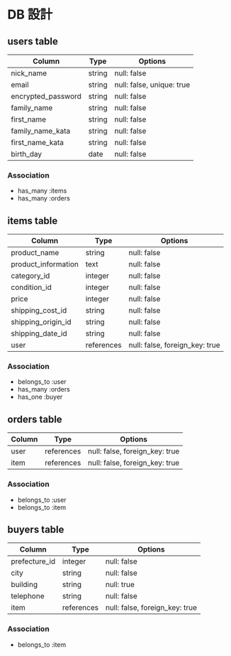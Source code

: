 # DB 設計

## users table

| Column             | Type                | Options                   |
|--------------------|---------------------|---------------------------|
| nick_name          | string              | null: false               |
| email              | string              | null: false, unique: true |
| encrypted_password | string              | null: false               |
| family_name        | string              | null: false               |
| first_name         | string              | null: false               |
| family_name_kata   | string              | null: false               |
| first_name_kata    | string              | null: false               |
| birth_day︎          | date                | null: false               |

### Association

* has_many :items
* has_many :orders

## items table

| Column                              | Type       | Options                        |
|-------------------------------------|------------|--------------------------------|
| product_name                        | string     | null: false                    |
| product_information                 | text       | null: false                    |
| category︎_id                         | integer    | null: false                    |
| condition︎_id                        | integer    | null: false                    |
| price                               | integer    | null: false                    |
| shipping_cost︎_id                    | string     | null: false                    |
| shipping_origin︎_id                  | string     | null: false                    |
| shipping_date︎_id                    | string     | null: false                    |
| user                                | references | null: false, foreign_key: true |

### Association

- belongs_to :user
- has_many :orders
- has_one :buyer

## orders table

| Column                           | Type       | Options                        |
|----------------------------------|------------|--------------------------------|
| user                             | references | null: false, foreign_key: true |
| item                             | references | null: false, foreign_key: true |

### Association

- belongs_to :user
- belongs_to :item

## buyers table

| Column            | Type       | Options                        |
|-------------------|------------|--------------------------------|
| prefecture︎_id     | integer    | null: false                    |
| city              | string     | null: false                    |
| building          | string     | null: true                    |
| telephone         | string     | null: false                    |
| item              | references | null: false, foreign_key: true |

### Association

- belongs_to :item